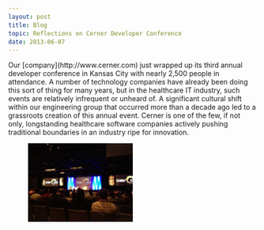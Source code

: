 ```yaml
---
layout: post
title: Blog
topic: Reflections on Cerner Developer Conference
date: 2013-06-07
---
```

<div class="content" markdown="1">
Our [company](http://www.cerner.com) just wrapped up its third annual developer conference in Kansas City with nearly 2,500 people in attendance. A number of technology companies have already been doing this sort of thing for many years, but in the healthcare IT industry, such events are relatively infrequent or unheard of. A significant cultural shift within our engineering group that occurred more than a decade ago led to a grassroots creation of this annual event. Cerner is one of the few, if not only, longstanding healthcare software companies actively pushing traditional boundaries in an industry ripe for innovation.

<figure class="image">
    <img src="/images/devcon-2013-kickoff.png" style="width:50%">
</figure>
</div>
